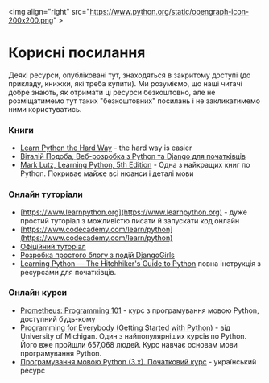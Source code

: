<img align="right" src="https://www.python.org/static/opengraph-icon-200x200.png" \>
# Корисні посилання
Деякі ресурси, опубліковані тут, знаходяться в закритому доступі (до прикладу, книжки, які треба купити). Ми розуміємо, що наші читачі добре знають, як отримати ці ресурси безкоштовно, але не розміщатимемо тут таких "безкоштовних" посилань і не закликатимемо ними користуватись.

### Книги
* [Learn Python the Hard Way](https://learnpythonthehardway.org/book/) - the hard way is easier
* [Віталій Подоба, Веб-розробка з Python та Django для початківців]()
* [Mark Lutz, Learning Python, 5th Edition]() - Одна з найкращих книг по Python. Покриває майже всі нюанси і деталі мови

### Онлайн туторіали
* [https://www.learnpython.org](https://www.learnpython.org) - дуже простий туторіал з можливістю писати й запускати код онлайн
* [https://www.codecademy.com/learn/python](https://www.codecademy.com/learn/python)
* [Офіційний туторіал](https://docs.python.org/3/tutorial/index.html)
* [Розробка простого блогу з подій DjangoGirls](https://tutorial.djangogirls.org/uk/)
* [Learning Python — The Hitchhiker's Guide to Python](http://docs.python-guide.org/en/latest/intro/learning/) повна інструкція з ресурсами для початківців.

### Онлайн курси
* [Prometheus: Programming 101](http://courses.prometheus.org.ua/courses/KPI/Programming101/2015_T1/about) - курс з програмування мовою Python, доступний будь-кому
* [Programming for Everybody (Getting Started with Python)](https://www.coursera.org/learn/python) - від University of Michigan. Один з найпопулярніших курсів по Python. Його вже пройшли  657,068 людей. Курс навчає основам мови програмування Python.
* [Програмування мовою Python (3.x). Початковий курс](https://sites.google.com/site/pythonukr/) - український ресурс
